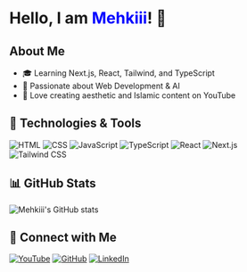 # Hello, I am <span style="color: blue;">Mehkiii</span>! 👋

## About Me
- 🎓 Learning Next.js, React, Tailwind, and TypeScript
- 🚀 Passionate about Web Development & AI
- 🎨 Love creating aesthetic and Islamic content on YouTube

## 🚀 Technologies & Tools
![HTML](https://img.shields.io/badge/-HTML5-E34F26?style=flat&logo=html5&logoColor=white)
![CSS](https://img.shields.io/badge/-CSS3-1572B6?style=flat&logo=css3&logoColor=white)
![JavaScript](https://img.shields.io/badge/-JavaScript-F7DF1E?style=flat&logo=javascript&logoColor=black)
![TypeScript](https://img.shields.io/badge/-TypeScript-3178C6?style=flat&logo=typescript&logoColor=white)
![React](https://img.shields.io/badge/-React-61DAFB?style=flat&logo=react&logoColor=black)
![Next.js](https://img.shields.io/badge/-Next.js-000000?style=flat&logo=nextdotjs&logoColor=white)
![Tailwind CSS](https://img.shields.io/badge/-Tailwind%20CSS-38B2AC?style=flat&logo=tailwind-css&logoColor=white)

## 📊 GitHub Stats
![Mehkiii's GitHub stats](https://github-readme-stats.vercel.app/api?username=mehkiii&show_icons=true&theme=radical)

## 💬 Connect with Me
[![YouTube](https://img.shields.io/badge/-YouTube-FF0000?style=flat&logo=youtube&logoColor=white)](https://youtube.com/yourchannel)
[![GitHub](https://img.shields.io/badge/-GitHub-181717?style=flat&logo=github&logoColor=white)](https://github.com/mehkiii)
[![LinkedIn](https://img.shields.io/badge/-LinkedIn-0077B5?style=flat&logo=linkedin&logoColor=white)](https://linkedin.com/in/yourprofile)
